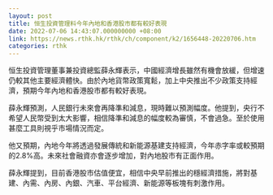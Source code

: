 ```yaml
---
layout: post
title: 恒生投資管理料今年內地和香港股市都有較好表現
date: 2022-07-06 14:43:07.000000000 +08:00
link: https://news.rthk.hk/rthk/ch/component/k2/1656448-20220706.htm
categories: rthk
---
```


恒生投資管理董事兼投資總監薛永輝表示，中國經濟增長雖然有機會放緩，但增速仍較其他主要經濟體快。由於內地貨幣政策寬鬆，加上中央推出不少政策支持經濟，預期今年內地和香港股市都有較好表現。

薛永輝預測，人民銀行未來會再降準和減息，現時難以預測幅度。他提到，央行不希望人民幣受到太大影響，相信降準和減息的幅度較為審慎，不會過急。至於使用甚麼工具則視乎市場情況而定。

他又預期，內地今年將透過發展傳統和新能源基建支持經濟，今年赤字率或較預期的2.8%高。未來社會融資亦會逐步增加，對內地股市有正面作用。

薛永輝提到，目前香港股市估值便宜，相信中央早前推出的穩經濟措施，將對基建、內需、內房、內銀、汽車、平台經濟、新能源等板塊有刺激作用。
